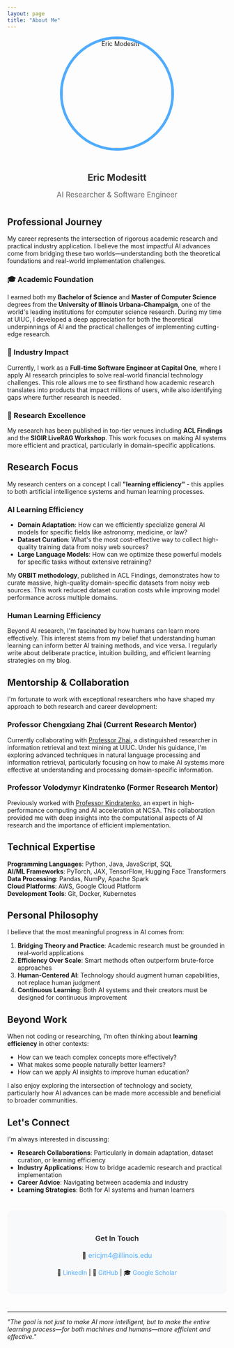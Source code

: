 ```yaml
---
layout: page
title: "About Me"
---
```


<div style="text-align: center; margin-bottom: 40px;">
  <img src="/assets/images/eric-about.jpg" alt="Eric Modesitt" style="width: 250px; height: 250px; border-radius: 50%; border: 6px solid #4facfe; object-fit: cover; margin-bottom: 20px;">
  <h2 style="color: #333; margin-bottom: 10px;">Eric Modesitt</h2>
  <p style="font-size: 1.2em; color: #666;">AI Researcher & Software Engineer</p>
</div>

## Professional Journey

My career represents the intersection of rigorous academic research and practical industry application. I believe the most impactful AI advances come from bridging these two worlds—understanding both the theoretical foundations and real-world implementation challenges.

### 🎓 Academic Foundation
I earned both my **Bachelor of Science** and **Master of Computer Science** degrees from the **University of Illinois Urbana-Champaign**, one of the world's leading institutions for computer science research. During my time at UIUC, I developed a deep appreciation for both the theoretical underpinnings of AI and the practical challenges of implementing cutting-edge research.

### 💼 Industry Impact
Currently, I work as a **Full-time Software Engineer at Capital One**, where I apply AI research principles to solve real-world financial technology challenges. This role allows me to see firsthand how academic research translates into products that impact millions of users, while also identifying gaps where further research is needed.

### 🔬 Research Excellence
My research has been published in top-tier venues including **ACL Findings** and the **SIGIR LiveRAG Workshop**. This work focuses on making AI systems more efficient and practical, particularly in domain-specific applications.

## Research Focus

My research centers on a concept I call **"learning efficiency"** - this applies to both artificial intelligence systems and human learning processes.

### AI Learning Efficiency
- **Domain Adaptation**: How can we efficiently specialize general AI models for specific fields like astronomy, medicine, or law?
- **Dataset Curation**: What's the most cost-effective way to collect high-quality training data from noisy web sources?
- **Large Language Models**: How can we optimize these powerful models for specific tasks without extensive retraining?

My **ORBIT methodology**, published in ACL Findings, demonstrates how to curate massive, high-quality domain-specific datasets from noisy web sources. This work reduced dataset curation costs while improving model performance across multiple domains.

### Human Learning Efficiency
Beyond AI research, I'm fascinated by how humans can learn more effectively. This interest stems from my belief that understanding human learning can inform better AI training methods, and vice versa. I regularly write about deliberate practice, intuition building, and efficient learning strategies on my blog.

## Mentorship & Collaboration

I'm fortunate to work with exceptional researchers who have shaped my approach to both research and career development:

### Professor Chengxiang Zhai (Current Research Mentor)
Currently collaborating with [Professor Zhai](https://czhai.cs.illinois.edu/), a distinguished researcher in information retrieval and text mining at UIUC. Under his guidance, I'm exploring advanced techniques in natural language processing and information retrieval, particularly focusing on how to make AI systems more effective at understanding and processing domain-specific information.

### Professor Volodymyr Kindratenko (Former Research Mentor)
Previously worked with [Professor Kindratenko](https://kindratenko.ncsa.illinois.edu/), an expert in high-performance computing and AI acceleration at NCSA. This collaboration provided me with deep insights into the computational aspects of AI research and the importance of efficient implementation.

## Technical Expertise

**Programming Languages**: Python, Java, JavaScript, SQL  
**AI/ML Frameworks**: PyTorch, JAX, TensorFlow, Hugging Face Transformers  
**Data Processing**: Pandas, NumPy, Apache Spark  
**Cloud Platforms**: AWS, Google Cloud Platform  
**Development Tools**: Git, Docker, Kubernetes  

## Personal Philosophy

I believe that the most meaningful progress in AI comes from:

1. **Bridging Theory and Practice**: Academic research must be grounded in real-world applications
2. **Efficiency Over Scale**: Smart methods often outperform brute-force approaches
3. **Human-Centered AI**: Technology should augment human capabilities, not replace human judgment
4. **Continuous Learning**: Both AI systems and their creators must be designed for continuous improvement

## Beyond Work

When not coding or researching, I'm often thinking about **learning efficiency** in other contexts:
- How can we teach complex concepts more effectively?
- What makes some people naturally better learners?
- How can we apply AI insights to improve human education?

I also enjoy exploring the intersection of technology and society, particularly how AI advances can be made more accessible and beneficial to broader communities.

## Let's Connect

I'm always interested in discussing:
- **Research Collaborations**: Particularly in domain adaptation, dataset curation, or learning efficiency
- **Industry Applications**: How to bridge academic research and practical implementation
- **Career Advice**: Navigating between academia and industry
- **Learning Strategies**: Both for AI systems and human learners

<div style="text-align: center; margin: 40px 0; padding: 30px; background: #f8f9fa; border-radius: 10px;">
  <h3 style="color: #333; margin-bottom: 20px;">Get In Touch</h3>
  <p style="font-size: 1.1em; margin-bottom: 20px;">
    📧 <a href="mailto:ericjm4@illinois.edu" style="color: #4facfe; text-decoration: none;">ericjm4@illinois.edu</a>
  </p>
  <p style="margin: 5px 0;">
    💼 <a href="https://linkedin.com/in/ericmodesitt" style="color: #4facfe; text-decoration: none;">LinkedIn</a> | 
    🐙 <a href="https://github.com/ModeEric" style="color: #4facfe; text-decoration: none;">GitHub</a> | 
    🎓 <a href="https://scholar.google.com/citations?user=PLACEHOLDER" style="color: #4facfe; text-decoration: none;">Google Scholar</a>
  </p>
</div>

---

*"The goal is not just to make AI more intelligent, but to make the entire learning process—for both machines and humans—more efficient and effective."*
